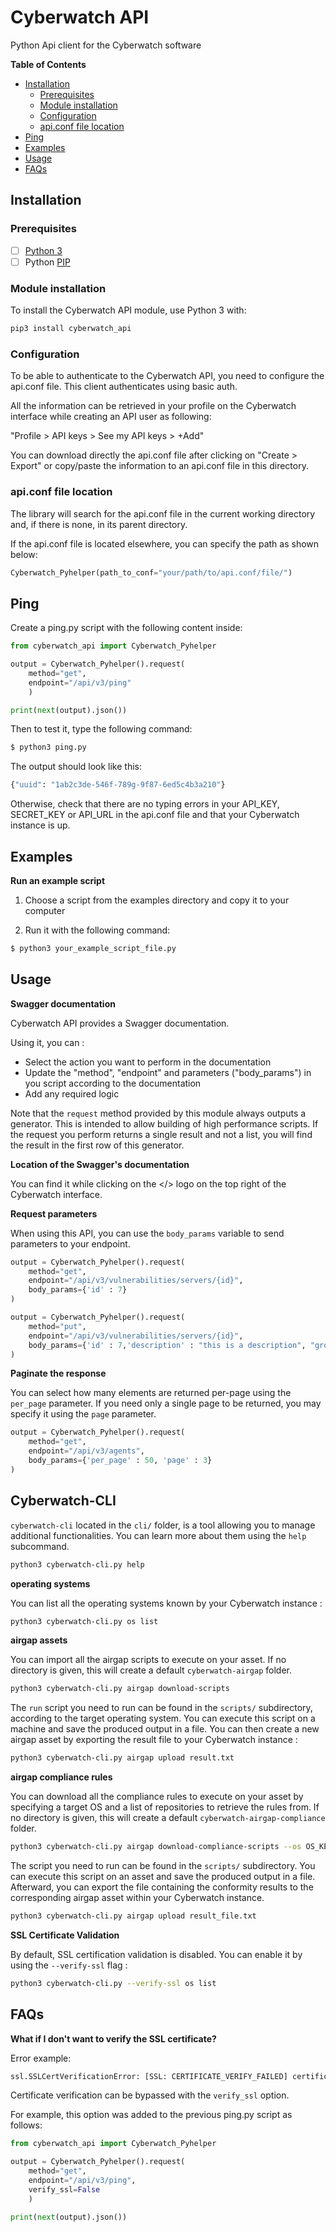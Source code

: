 # Cyberwatch API

Python Api client for the Cyberwatch software
<!-- START doctoc generated TOC please keep comment here to allow auto update -->
<!-- DON'T EDIT THIS SECTION, INSTEAD RE-RUN doctoc TO UPDATE -->
**Table of Contents** 

- [Installation](#installation)
  - [Prerequisites](#prerequisites)
  - [Module installation](#module-installation)
  - [Configuration](#configuration)
  - [api.conf file location](#apiconf-file-location)
- [Ping](#ping)
- [Examples](#examples)
- [Usage](#usage)
- [FAQs](#faqs)

<!-- END doctoc generated TOC please keep comment here to allow auto update -->
## Installation

### Prerequisites
- [ ] [Python 3](https://www.python.org/)
- [ ] Python [PIP](https://pypi.org/project/pip/)

### Module installation
To install the Cyberwatch API module, use Python 3 with:

```python
pip3 install cyberwatch_api
```

### Configuration

To be able to authenticate to the Cyberwatch API, you need to configure the api.conf file. This client authenticates using basic auth.

All the information can be retrieved in your profile on the Cyberwatch interface while creating an API user as following:

"Profile > API keys > See my API keys > +Add"

You can download directly the api.conf file after clicking on "Create > Export" or copy/paste the information to an api.conf file in this directory.

### api.conf file location

The library will search for the api.conf file in the current working directory and, if there is none, in its parent directory.

If the api.conf file is located elsewhere, you can specify the path as shown below:

```python
Cyberwatch_Pyhelper(path_to_conf="your/path/to/api.conf/file/")
```

## Ping

Create a ping.py script with the following content inside:

```python
from cyberwatch_api import Cyberwatch_Pyhelper

output = Cyberwatch_Pyhelper().request(
    method="get",
    endpoint="/api/v3/ping"
    )

print(next(output).json())
```

Then to test it, type the following command:

```bash
$ python3 ping.py
```

The output should look like this:
```bash
{"uuid": "1ab2c3de-546f-789g-9f87-6ed5c4b3a210"}
```

Otherwise, check that there are no typing errors in your API_KEY, SECRET_KEY or API_URL in the api.conf file and that your Cyberwatch instance is up.

## Examples

**Run an example script**

1. Choose a script from the examples directory and copy it to your computer

2. Run it with the following command:

```bash
$ python3 your_example_script_file.py
```

## Usage
**Swagger documentation**

Cyberwatch API provides a Swagger documentation.

Using it, you can :
 * Select the action you want to perform in the documentation
 * Update the "method", "endpoint" and parameters ("body_params") in you script according to the documentation 
 * Add any required logic

Note that the `request` method provided by this module always outputs a generator. This is intended to allow building of high performance scripts. If the request you perform returns a single result and not a list, you will find the result in the first row of this generator.

**Location of the Swagger's documentation**

You can find it while clicking on the </> logo on the top right of the Cyberwatch interface.

**Request parameters**

When using this API, you can use the `body_params` variable to send parameters to your endpoint.

```python
output = Cyberwatch_Pyhelper().request(
    method="get",
    endpoint="/api/v3/vulnerabilities/servers/{id}",
    body_params={'id' : 7}
)
```

```python
output = Cyberwatch_Pyhelper().request(
    method="put",
    endpoint="/api/v3/vulnerabilities/servers/{id}",
    body_params={'id' : 7,'description' : "this is a description", "groups":[3,4]}
)
```

**Paginate the response**

You can select how many elements are returned per-page using the `per_page` parameter. If you need only a single page to be returned, you may specify it using the `page` parameter. 

```python
output = Cyberwatch_Pyhelper().request(
    method="get",
    endpoint="/api/v3/agents",
    body_params={'per_page' : 50, 'page' : 3}
)
```

## Cyberwatch-CLI

`cyberwatch-cli` located in the `cli/` folder, is a tool allowing you to manage additional functionalities. You can learn more about them using the `help` subcommand.

```bash
python3 cyberwatch-cli.py help
```

**operating systems**

You can list all the operating systems known by your Cyberwatch instance :

```bash
python3 cyberwatch-cli.py os list
```

**airgap assets**

You can import all the airgap scripts to execute on your asset. If no directory is given, this will create a default `cyberwatch-airgap` folder.

```bash
python3 cyberwatch-cli.py airgap download-scripts
```

The `run` script you need to run can be found in the `scripts/` subdirectory, according to the target operating system. You can execute this script on a machine and save the produced output in a file.
You can then create a new airgap asset by exporting the result file to your Cyberwatch instance :

```bash
python3 cyberwatch-cli.py airgap upload result.txt
```

**airgap compliance rules**

You can download all the compliance rules to execute on your asset by specifying a target OS and a list of repositories to retrieve the rules from. If no directory is given, this will create a default `cyberwatch-airgap-compliance` folder.

```bash
python3 cyberwatch-cli.py airgap download-compliance-scripts --os OS_KEY --repositories REPOSITORY1, REPOSITORY2
```

The script you need to run can be found in the `scripts/` subdirectory. You can execute this script on an asset and save the produced output in a file.
Afterward, you can export the file containing the conformity results to the corresponding airgap asset within your Cyberwatch instance.

```bash
python3 cyberwatch-cli.py airgap upload result_file.txt
```
**SSL Certificate Validation**

By default, SSL certification validation is disabled. You can enable it by using the `--verify-ssl` flag :

```bash
python3 cyberwatch-cli.py --verify-ssl os list
```

## FAQs

**What if I don't want to verify the SSL certificate?**

Error example:


```bash
ssl.SSLCertVerificationError: [SSL: CERTIFICATE_VERIFY_FAILED] certificate verify failed: self-signed certificate (_ssl.c:997)
```

Certificate verification can be bypassed with the `verify_ssl` option.

For example, this option was added to the previous ping.py script as follows:

```python
from cyberwatch_api import Cyberwatch_Pyhelper

output = Cyberwatch_Pyhelper().request(
    method="get",
    endpoint="/api/v3/ping",
    verify_ssl=False
    )

print(next(output).json())
```
